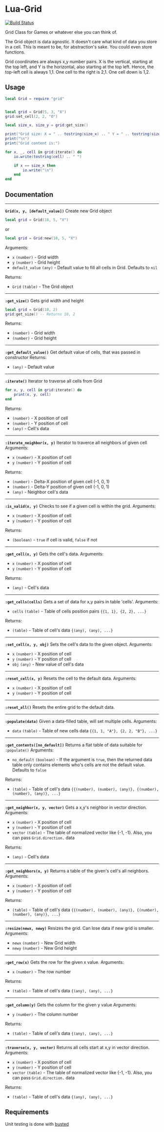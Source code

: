 # Lua-Grid
[![Build Status](https://travis-ci.org/NickFlexer/Lua-Grid.svg?branch=master)](https://travis-ci.org/NickFlexer/Lua-Grid)

Grid Class for Games or whatever else you can think of.

The Grid object is data agnostic.  It doesn't care what kind of data you store in a cell. This is meant to be, for abstraction's sake. You could even store functions.

Grid coordinates are always x,y number pairs. X is the vertical, starting at the top left, and Y is the horizontal, also starting at the top left. Hence, the top-left cell is always 1,1. One cell to the right is 2,1. One cell down is 1,2.

## Usage
```lua
local Grid = require "grid"


local grid = Grid(5, 3, "X")
grid:set_cell(2, 2, "O")

local size_x, size_y = grid:get_size()

print("Grid size: X = " .. tostring(size_x) .. " Y = " .. tostring(size_y))
print("\n")
print("Grid content is:")

for x, _, cell in grid:iterate() do
    io.write(tostring(cell) .. " ")

    if x == size_x then
        io.write("\n")
    end
end
```

## Documentation
---
**```Grid(x, y, [default_value])```**
Create new Grid object

```lua
local grid = Grid(10, 5, "X")
```
or
```lua
local grid = Grid:new(10, 5, "X")
```

Arguments:
* ```x``` ```(number)``` - Grid width
* ```y``` ```(number)``` - Grid height
* ```default_value``` ```(any)``` - Default value to fill all cells in Grid. Defaults to ```nil```

Returns:
* ```Grid``` ```(table)``` - The Grid object 

---
**```:get_size()```**
Gets grid width and height

```lua
local grid = Grid(10, 2)
grid:get_size() -- Returns 10, 2
```
Returns:
* ```(number)``` - Grid width
* ```(number)``` - Grid height
---
**```:get_default_value()```**
Get default value of cells, that was passed in constructor
Returns:
* ```(any)``` - Default value
---
**```:iterate()```**
Iterator to traverse all cells from Grid 
```lua
for x, y, cell in grid:iterate() do
    print(x, y, cell)
end
```
Returns:
* ```(number)``` - X position of cell
* ```(number)``` - Y position of cell
* ```(any)``` - Cell's data
---
**```:iterate_neighbor(x, y)```**
Iterator to traverce all neighbors of given cell
Arguments:
* ```x``` ```(number)``` - X position of cell
* ```y``` ```(number)``` - Y position of cell

Returns:
* ```(number)``` - Delta-X position of given cell (-1, 0, 1)
* ```(number)``` - Delta-Y position of given cell (-1, 0, 1)
* ```(any)``` - Neighbor cell's data
---
**```:is_valid(x, y)```**
Checks to see if a given cell is within the grid.
Arguments:
* ```x``` ```(number)``` - X position of cell
* ```y``` ```(number)``` - Y position of cell

Returns:
* ```(boolean)``` - ```true``` if cell is valid, ```false``` if not
---
**```:get_cell(x, y)```**
Gets the cell's data.
Arguments:
* ```x``` ```(number)``` - X position of cell
* ```y``` ```(number)``` - Y position of cell

Returns:
* ```(any)``` - Cell's data
---
**```:get_cells(cells)```**
Gets a set of data for x,y pairs in table 'cells'.
Arguments:
* ```cells``` ```(table)``` - Table of cells position pairs ```{{1, 1}, {2, 2}, ...}```

Returns:
* ```(table)``` - Table of cell's data ```{(any), (any), ...}``` 
---
**```:set_cell(x, y, obj)```**
Sets the cell's data to the given object.
Arguments:
* ```x``` ```(number)``` - X position of cell
* ```y``` ```(number)``` - Y position of cell
* ```obj``` ```(any)``` - New value of cell's data
---
**```:reset_cell(x, y)```**
Resets the cell to the default data.
Arguments:
* ```x``` ```(number)``` - X position of cell
* ```y``` ```(number)``` - Y position of cell

---
**```:reset_all()```**
Resets the entire grid to the default data.

---
**```:populate(data)```**
Given a data-filled table, will set multiple cells.
Arguments:
* ```data``` ```(table)``` - Table of new cells data ```{{1, 1, "A"}, {2, 2, "B"}, ...}```

---
**```:get_contents([no_default])```**
Returns a flat table of data suitable for ```:populate()```
Arguments:
* ```no_default``` ```(boolean)``` - If the argument is ```true```, then the returned data table only contains elements who's cells are not the default value. Defaults to ```false```

Returns:
* ```(table)``` - Table of cell's data ```{{(number), (number), (any)}, {(number), (number), (any)}, ...}``` 

---
**```:get_neighbor(x, y, vector)```**
Gets a x,y's neighbor in vector direction.
Arguments:
* ```x``` ```(number)``` - X position of cell
* ```y``` ```(number)``` - Y position of cell
* ```vector``` ```(table)``` - The table of normalized vector like {-1, -1}. Also, you can pass ```Grid.direction.``` data

Returns:
* ```(any)``` - Cell's data

---
**```:get_neighbors(x, y)```**
Returns a table of the given's cell's all neighbors.
Arguments:
* ```x``` ```(number)``` - X position of cell
* ```y``` ```(number)``` - Y position of cell

Returns:
* ```(table)``` - Table of cell's data ```{{(number), (number), (any)}, {(number), (number), (any)}, ...}```

---
**```:resize(newx, newy)```**
Resizes the grid. Can lose data if new grid is smaller.
Arguments:
* ```newx``` ```(number)``` - New Grid width
* ```newy``` ```(number)``` - New Grid height

---
**```:get_row(x)```**
Gets the row for the given x value.
Arguments:
* ```x``` ```(number)``` - The row number

Returns:
* ```(table)``` - Table of cell's data ```{(any), (any), ...}``` 

---
**```:get_column(y)```**
Gets the column for the given y value
Arguments:
* ```y``` ```(number)``` - The column number

Returns:
* ```(table)``` - Table of cell's data ```{(any), (any), ...}``` 

---
**```:traverse(x, y, vector)```**
Returns all cells start at x,y in vector direction.
Arguments:
* ```x``` ```(number)``` - X position of cell
* ```y``` ```(number)``` - Y position of cell
* ```vector``` ```(table)``` - The table of normalized vector like {-1, -1}. Also, you can pass ```Grid.direction.``` data

Returns:
* ```(table)``` - Table of cell's data ```{(any), (any), ...}``` 

## Requirements
Unit testing is done with [busted](http://olivinelabs.com/busted/)
